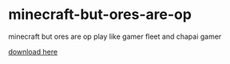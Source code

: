 # minecraft-but-ores-are-op
minecraft but ores are op
play like gamer fleet and chapai gamer

[download here](http://www.mediafire.com/file/ae61iy7l31ojjsw/minecraft_but_ores_are_op.zip/file)
